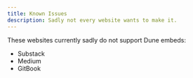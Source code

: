 ```yaml
---
title: Known Issues
description: Sadly not every website wants to make it.
---
```


These websites currently sadly do not support Dune embeds:

* Substack
* Medium
* GitBook
